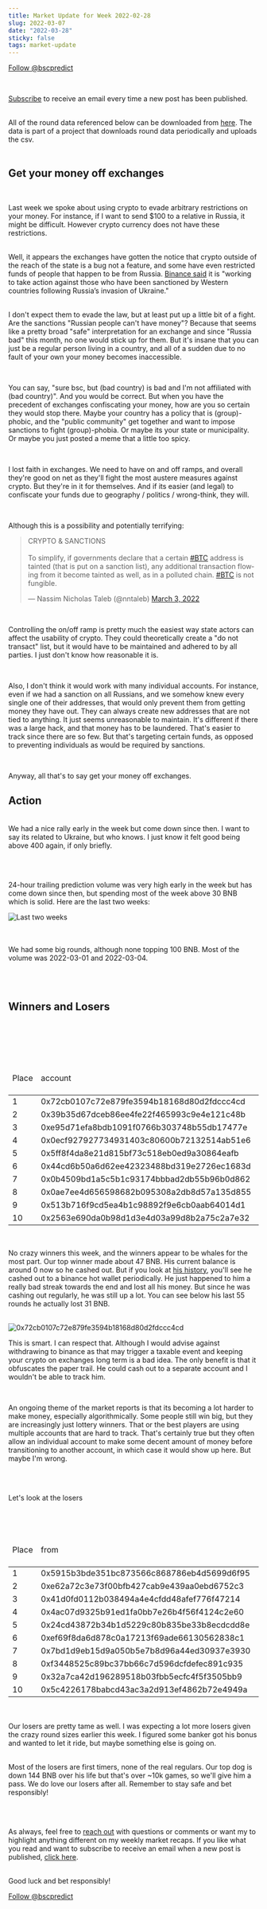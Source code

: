```yaml
---
title: Market Update for Week 2022-02-28
slug: 2022-03-07
date: "2022-03-28"
sticky: false
tags: market-update
---
```

<a href="https://twitter.com/bscpredict?ref_src=twsrc%5Etfw" class="twitter-follow-button" data-show-count="false">Follow @bscpredict</a><script async src="https://platform.twitter.com/widgets.js" charset="utf-8"></script>

<br/>

<a class="underline" href="https://forms.zohopublic.com/contact631/form/BSCPredictMailingList/formperma/FfjprXQKPkAZNTCcpdNfWQfMlHQvkuBkPvEldZqsUWs">Subscribe</a> to receive an email every time a new post has been published.

<br/>
All of the round data referenced below can be downloaded from <a class="underline" href="https://github.com/bsc-predict/bsc-predict-updater/tree/master/data/v2/main">here</a>. The data is part of a project that downloads round data periodically and uploads the csv.
<br/><br/>

<h2 class="text-2xl underline">Get your money off exchanges</h2>
<br/>

Last week we spoke about using crypto to evade arbitrary restrictions on your money. For instance, if I want to send $100 to a relative in Russia, it might be difficult. However crypto currency does not have these restrictions.

<br/>
Well, it appears the exchanges have gotten the notice that crypto outside of the reach of the state is a bug not a feature, and some have even restricted funds of people that happen to be from Russia. <a href="https://www.wsj.com/livecoverage/russia-ukraine-latest-news-2022-02-26/card/crypto-exchange-binance-says-it-is-taking-steps-against-sanction-targets-P8TSn40r41XhFvMaXsEi" class="underline">Binance said</a> it is "working to take action against those who have been sanctioned by Western countries following Russia’s invasion of Ukraine."


<br/>
<br/>

I don't expect them to evade the law, but at least put up a little bit of a fight. Are the sanctions "Russian people can't have money"? Because that seems like a pretty broad "safe" interpretation for an exchange and since "Russia bad" this month, no one would stick up for them. But it's insane that you can just be a regular person living in a country, and all of a sudden due to no fault of your own your money becomes inaccessible.

<br/>

You can say, "sure bsc, but (bad country) is bad and I'm not affiliated with (bad country)". And you would be correct. But when you have the precedent of exchanges confiscating your money, how are you so certain they would stop there. Maybe your country has a policy that is (group)-phobic, and the "public community" get together and want to impose sanctions to fight (group)-phobia. Or maybe its your state or municipality. Or maybe you just posted a meme that a little too spicy.


<br/>

I lost faith in exchanges. We need to have on and off ramps, and overall they're good on net as they'll fight the most austere measures against crypto. But they're in it for themselves. And if its easier (and legal) to confiscate your funds due to geography / politics / wrong-think, they will.


<br/>

Although this is a possibility and potentially terrifying:
<br/>

<blockquote class="twitter-tweet"><p lang="en" dir="ltr">CRYPTO &amp; SANCTIONS<br><br>To simplify, if governments declare that a certain <a href="https://twitter.com/hashtag/BTC?src=hash&amp;ref_src=twsrc%5Etfw">#BTC</a> address is tainted (that is put on a sanction list), any additional transaction flowing from it become tainted as well, as in a polluted chain. <a href="https://twitter.com/hashtag/BTC?src=hash&amp;ref_src=twsrc%5Etfw">#BTC</a> is not fungible.</p>&mdash; Nassim Nicholas Taleb (@nntaleb) <a href="https://twitter.com/nntaleb/status/1499501613093949451?ref_src=twsrc%5Etfw">March 3, 2022</a></blockquote> <script async src="https://platform.twitter.com/widgets.js" charset="utf-8"></script> 

<br/>


Controlling the on/off ramp is pretty much the easiest way state actors can affect the usability of crypto. They could theoretically create a "do not transact" list, but it would have to be maintained and adhered to by all parties. I just don't know how reasonable it is. 

<br/>

Also, I don't think it would work with many individual accounts. For instance, even if we had a sanction on all Russians, and we somehow knew every single one of their addresses, that would only prevent them from getting money they have out. They can always create new addresses that are not tied to anything. It just seems unreasonable to maintain. It's different if there was a large hack, and that money has to be laundered. That's easier to track since there are so few. But that's targeting certain funds, as opposed to preventing individuals as would be required by sanctions.

<br/>

Anyway, all that's to say get your money off exchanges.

<div class="divider"></div>




<h2 class="text-2xl underline">Action</h2>

<br/>
We had a nice rally early in the week but come down since then. I want to say its related to Ukraine, but who knows. I just know it felt good being above 400 again, if only briefly.

<br/><br/>

24-hour trailing prediction volume was very high early in the week but has come down since then, but spending most of the week above 30 BNB which is solid. Here are the last two weeks:

<img src="https://i.imgur.com/SADLcMf.png" alt="Last two weeks">



<br/><br/>
We had some big rounds, although none topping 100 BNB. Most of the volume was 2022-03-01 and 2022-03-04.


<br/><br/>

<div class="divider"></div>
<h2 class="text-2xl underline">Winners and Losers</h2>


<br/>



<br/><br/>

<table class="table w-screen">
  <thead>
    <tr><td>Place</td><td>account</td><td>games played</td><td>won</td><td>won USD</td><td>Winnings Even Money</td><td>Average bet size</td></tr>
  </thead>

  <tbody>
<tr><td>1</td><td>0x72cb0107c72e879fe3594b18168d80d2fdccc4cd</td><td>105</td><td>47.62</td><td> 18,096</td><td>7.07</td><td>3.26</td></tr>
<tr><td>2</td><td>0x39b35d67dceb86ee4fe22f465993c9e4e121c48b</td><td>139</td><td>39.86</td><td> 15,147</td><td>10.46</td><td>3.8</td></tr>
<tr><td>3</td><td>0xe95d71efa8bdb1091f0766b303748b55db17477e</td><td>171</td><td>39.17</td><td> 14,884</td><td>6.55</td><td>1.04</td></tr>
<tr><td>4</td><td>0x0ecf927927734931403c80600b72132514ab51e6</td><td>89</td><td>31.02</td><td>  11,788</td><td>12.94</td><td>2.11</td></tr>
<tr><td>5</td><td>0x5ff8f4da8e21d815bf73c518eb0ed9a30864eafb</td><td>374</td><td>29.72</td><td> 11,292</td><td>30.87</td><td>1.53</td></tr>
<tr><td>6</td><td>0x44cd6b50a6d62ee42323488bd319e2726ec1683d</td><td>215</td><td>27.29</td><td> 10,370</td><td>4.88</td><td>1.82</td></tr>
<tr><td>7</td><td>0x0b4509bd1a5c5b1c93174bbbad2db55b96b0d862</td><td>248</td><td>27.0</td><td>  10,260</td><td>34.47</td><td>0.55</td></tr>
<tr><td>8</td><td>0x0ae7ee4d656598682b095308a2db8d57a135d855</td><td>52</td><td>26.62</td><td>  10,117</td><td>0.58</td><td>1.28</td></tr>
<tr><td>9</td><td>0x513b716f9cd5ea4b1c98892f9e6cb0aab64014d1</td><td>51</td><td>26.52</td><td>  10,078</td><td>1.93</td><td>2.54</td></tr>
<tr><td>10</td><td>0x2563e690da0b98d1d3e4d03a99d8b2a75c2a7e32</td><td>404</td><td>24.14</td><td>9,175</td><td>6.63</td><td>1.98</td></tr>
  </tbody>
</table>


<br/>

No crazy winners this week, and the winners appear to be whales for the most part. Our top winner made about 47 BNB. His current balance is around 0 now so he cashed out. But if you look at <a href="https://bscscan.com/txs?a=0x72cb0107c72e879fe3594b18168d80d2fdccc4cd" class="underline">his history</a>, you'll see he cashed out to a binance hot wallet periodically. He just happened to him a really bad streak towards the end and lost all his money. But since he was cashing out regularly, he was still up a lot. You can see below his last 55 rounds he actually lost 31 BNB.

<br/>

<img src="https://i.imgur.com/ToQh4hb.png" alt="0x72cb0107c72e879fe3594b18168d80d2fdccc4cd"/>

<br/>


This is smart. I can respect that. Although I would advise against withdrawing to binance as that may trigger a taxable event and keeping your crypto on exchanges long term is a bad idea. The only benefit is that it obfuscates the paper trail. He could cash out to a separate account and I wouldn't be able to track him.


<br/>


An ongoing theme of the market reports is that its becoming a lot harder to make money, especially algorithmically. Some people still win big, but they are increasingly just lottery winners. That or the best players are using multiple accounts that are hard to track. That's certainly true but they often allow an individual account to make some decent amount of money before transitioning to another account, in which case it would show up here. But maybe I'm wrong.


<br/><br/>

Let's look at the losers

<br/><br/>

<table class="table w-screen">
  <thead>
    <tr><td>Place</td><td>from</td><td>games played</td><td>won</td><td>won USD</td><td>Winnings Even Money</td><td>Average bet size</td></tr>
  </thead>
    <tbody>
<tr><td>1</td><td>0x5915b3bde351bc873566c868786eb4d5699d6f95</td><td>327</td><td>-51.18</td><td> -19,448.0</td><td>-16.1</td><td>2.57</td></tr>
<tr><td>2</td><td>0xe62a72c3e73f00bfb427cab9e439aa0ebd6752c3</td><td>28</td><td>-51.14</td><td>  -19,433.0</td><td>-6.72</td><td>4.29</td></tr>
<tr><td>3</td><td>0x41d0fd0112b038494a4e4cfdd48afef776f47214</td><td>962</td><td>-43.58</td><td> -16,562.0</td><td>-52.26</td><td>0.95</td></tr>
<tr><td>4</td><td>0x4ac07d9325b91ed1fa0bb7e26b4f56f4124c2e60</td><td>215</td><td>-43.57</td><td> -16,556.0</td><td>-26.86</td><td>1.66</td></tr>
<tr><td>5</td><td>0x24cd43872b34b1d5229c80b835be33b8ecdcdd8e</td><td>397</td><td>-40.88</td><td> -15,536.0</td><td>-25.22</td><td>2.43</td></tr>
<tr><td>6</td><td>0xef69f8da6d878c0a17213f69ade66130562838c1</td><td>285</td><td>-39.15</td><td> -14,877.0</td><td>-9.34</td><td>0.95</td></tr>
<tr><td>7</td><td>0x7bd1d9eb15d9a050b5e7b8d96a44ed30937e3930</td><td>248</td><td>-38.65</td><td> -14,687.0</td><td>-28.52</td><td>1.11</td></tr>
<tr><td>8</td><td>0xf3448525c89bc37bb66c7d596dcfdefec891c935</td><td>212</td><td>-36.65</td><td> -13,927.0</td><td>8.54	1</td><td>17</td></tr>
<tr><td>9</td><td>0x32a7ca42d196289518b03fbb5ecfc4f5f3505bb9</td><td>396</td><td>-36.29</td><td> -13,792.0</td><td>-7.53</td><td>2.04</td></tr>
<tr><td>10</td><td>0x5c4226178babcd43ac3a2d913ef4862b72e4949a</td><td>281</td><td>-35.99</td><td>-13,677.0</td><td>-35.78</td><td>1.61</td></tr>
  </tbody>
</table>


<br/><br/>
Our losers are pretty tame as well. I was expecting a lot more losers given the crazy round sizes earlier this week. I figured some banker got his bonus and wanted to let it ride, but maybe something else is going on. 
<br/><br/>

Most of the losers are first timers, none of the real regulars. Our top dog is down 144 BNB over his life but that's over ~10k games, so we'll give him a pass. We do love our losers after all. Remember to stay safe and bet responsibly!

<br/><br/>

As always, feel free to <a class="underline" href="mailto:contact@bscpredict.com">reach out</a> with questions or comments or want my to highlight anything different on my weekly market recaps. If you like what you read and want to subscribe to receive an email when a new post is published, <a class="underline" href="https://forms.zoho.com/contact631/form/BSCPredictMailingList">click here</a>.
<br/><br/>

Good luck and bet responsibly!
<div class="divider"></div>

<a href="https://twitter.com/bscpredict?ref_src=twsrc%5Etfw" class="twitter-follow-button" data-show-count="false">Follow @bscpredict</a><script async src="https://platform.twitter.com/widgets.js" charset="utf-8"></script>